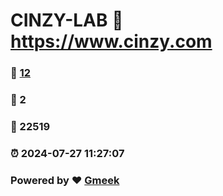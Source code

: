 # CINZY-LAB :link: https://www.cinzy.com 
### :page_facing_up: [12](https://www.cinzy.com/tag.html) 
### :speech_balloon: 2 
### :hibiscus: 22519 
### :alarm_clock: 2024-07-27 11:27:07 
### Powered by :heart: [Gmeek](https://github.com/Meekdai/Gmeek)
